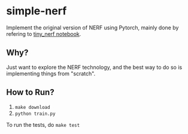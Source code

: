 # simple-nerf

Implement the original version of NERF using Pytorch, mainly done by refering to [tiny_nerf notebook](https://colab.research.google.com/drive/1s5Qc3r6dn66WfV8fXhD9rH-OMErkA7fx#scrollTo=R1avtwVoAQTu).

## Why?

Just want to explore the NERF technology, and the best way to do so is implementing things from "scratch".

## How to Run?

1. `make download`
2. `python train.py`

To run the tests, do `make test`
